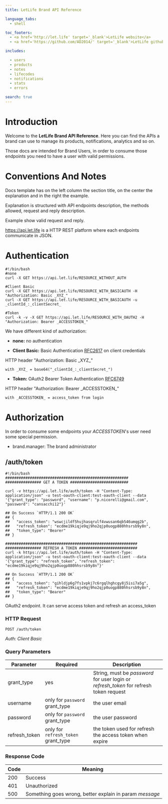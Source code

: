 ```yaml
---
title: LetLife Brand API Reference

language_tabs:
  - shell

toc_footers:
  - <a href='http://let.life' target='_blank'>LetLife website</a>
  - <a href='https://github.com/AD2014/' target='_blank'>LetLife github</a>

includes:

  - users
  - products
  - notes
  - lifecodes
  - notifications
  - stats
  - errors

search: true
---
```


# Introduction

Welcome to the **LetLife Brand API Reference**. Here you can find the APIs a brand can use to manage its products, notifications, analytics and so on.

<aside class="notice">
    Those docs are intended for Brand Users, in order to consume those endpoints you need to have a
    user with valid permissions.
</aside>

# Conventions And Notes

Docs template has on the left column the section title, on the center the explanation and in the right the example.

Explanation is structured with API endpoints description, the methods allowed, request and reply description.

Example show valid request and reply.

https://api.let.life is a HTTP REST platform where each endpoints communicate in JSON.

# Authentication

```shell
#!/bin/bash
#none
curl -X GET https://api.let.life/RESOURCE_WITHOUT_AUTH

#Client Basic
curl -X GET https://api.let.life/RESOURCE_WITH_BASICAUTH -H "Authorization: Basic _XYZ_"
curl -X GET https://api.let.life/RESOURCE_WITH_BASICAUTH -u _clientId_:_clientSecret_

#Token
curl -k -v -X GET https://api.let.life/RESOURCE_WITH_OAUTH2 -H "Authorization: Bearer _ACCESSTOKEN_"

```


We have different kind of authorization:

- **none:** no authentication

- **Client Basic:** Basic Authentication [RFC2617](https://www.ietf.org/rfc/rfc2617.txt) on client credentials

<aside class="notice">
    HTTP header "Authorization: Basic _XYZ_"

    with _XYZ_ = base64("_clientId_:_clientSecret_")
</aside>

- **Token:**  OAuth2 Bearer Token Authentication [RFC6749](https://www.ietf.org/rfc/rfc6749.txt)

<aside class="notice">
    HTTP header "Authorization: Bearer _ACCESSTOKEN_"

    with _ACCESSTOKEN_ = access_token from login
</aside>


# Authorization

In order to consume some endpoints your _ACCESSTOKEN_'s user need some special permission.

- brand.manager: The brand administrator


## /auth/token

```shell
#!/bin/bash
#######################################################
################ GET A TOKEN ##########################

curl -v https://api.let.life/auth/token -H "Content-Type: application/json" -u test-oauth-client:test-oauth-client --data '{"grant_type": "password", "username": "p.nicorelli@gmail.com", "password": "cansacchi12"}'

## On Success `HTTP/1.1 200 OK`
## {
##   "access_token": "wswcjildf5hujhasqrulf4vwusan6qb546umqg2b",
##   "refresh_token": "ecdme19kiqje9qj9ho2qjp0uogp880hhsrsb9y8n",
##   "token_type": "Bearer"
## }

###########################################################
################ REFRESH A TOKEN ##########################
curl -k https://api.let.life/auth/token -H "Content-Type: application/json" -u test-oauth-client:test-oauth-client --data '{"grant_type": "refresh_token", "refresh_token": "ecdme19kiqje9qj9ho2qjp0uogp880hhsrsb9y8n"}'

## On Success `HTTP/1.1 200 OK`
## {
##   "access_token": "gihldjp6g7fs1vpkj7c6rgqlhghcgy8j5isi7a5g",
##   "refresh_token": "ecdme19kiqje9qj9ho2qjp0uogp880hhsrsb9y8n",
##   "token_type": "Bearer"
## }
```

OAuth2 endpoint. It can serve access token  and refresh an access_token


### HTTP Request

`POST /auth/token`

*Auth: Client Basic*

### Query Parameters

Parameter | Required | Description
--------- | ------- | -----------
grant_type | yes | String, must be *password* for user login or *refresh_token* for refresh token request
username| only for `password` grant_type | the user email
password| only for `password` grant_type | the user password
refresh_token| only for `refresh_token` grant_type | the token used for refresh the access token when expire

### Response Code

| Code | Meaning |
| ---- | ------- |
| 200  | Success|
| 401  | Unauthorized|
| 500  | Something goes wrong, better explain in param *message*|
